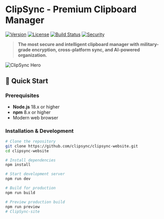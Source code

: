 # ClipSync - Premium Clipboard Manager

[![Version](https://img.shields.io/badge/version-2.1.4-blue.svg)](https://github.com/clipsync/clipsync)
[![License](https://img.shields.io/badge/license-MIT-green.svg)](LICENSE)
[![Build Status](https://img.shields.io/badge/build-passing-success.svg)]()
[![Security](https://img.shields.io/badge/security-AES%20256-red.svg)]()

> **The most secure and intelligent clipboard manager with military-grade encryption, cross-platform sync, and AI-powered organization.**

![ClipSync Hero](https://clipsync.app/images/hero-screenshot.png)

## 🚀 Quick Start

### Prerequisites

- **Node.js** 18.x or higher
- **npm** 8.x or higher
- Modern web browser

### Installation & Development

```bash
# Clone the repository
git clone https://github.com/clipsync/clipsync-website.git
cd clipsync-website

# Install dependencies
npm install

# Start development server
npm run dev

# Build for production
npm run build

# Preview production build
npm run preview
# ClipSync-site
